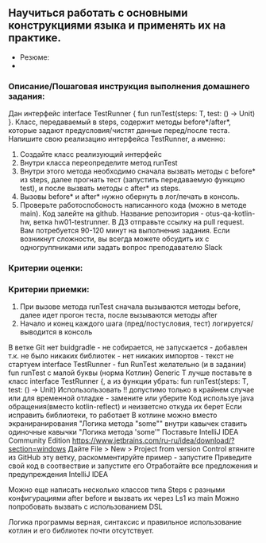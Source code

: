 ## Научиться работать с основными конструкциями языка и применять их на практике.
* Резюме:
* 




### Описание/Пошаговая инструкция выполнения домашнего задания:
Дан интерфейс interface TestRunner { fun  runTest(steps: T, test: () -> Unit) }. Класс, передаваемый в steps,
содержит методы before*/after*, которые задают предусловия/чистят данные перед/после теста.
Напишите свою реализацию интерфейса TestRunner, а именно:

1. Создайте класс реализующий интерфейс
2. Внутри класса переопределите метод runTest
3. Внутри этого метода необходимо сначала вызвать методы с before* из steps,
   далее прогнать тест (запустить передаваемую функцию test), и после вызвать методы с after* из steps.
4. Вызовы before* и after* нужно обернуть в лог/печать в консоль.
5. Проверьте работоспобоность написанного кода (можно в методе main).
   Код залейте на github. Название репозитория - otus-qa-kotlin-hw, ветка hw01-testrunner.
   В ДЗ отправьте ссылку на pull request.
   Вам потребуется 90-120 минут на выполнения задания.
   Если возникнут сложности, вы всегда можете обсудить их с одногруппниками или задать вопрос преподавателю Slack

### Критерии оценки:
### Критерии приемки:

1. При вызове метода runTest сначала вызываются методы before, далее идет прогон теста, после вызываются методы after
2. Начало и конец каждого шага (пред/постусловия, тест) логируется/выводится в консоль

В ветке Git нет buidgradle - не собирается, не запускается - добавлен
т.к. не было никаких библиотек - нет никаких импортов - текст не стартуем
interface TestRunner - fun <T> RunTest желательно (и в задании) fun runTest с малой буквы (норма Котлин) 
Generic T лучше поставьте в класс interface TestRunner<T> {, а из функции убрать: fun runTest(steps: T, test: () -> Unit)
Использользовать !! допустимо только в крайнем случае или для временной отладке - замените или уберите
Код используе java обращения(вместо kotlin-reflect) и неизветсно откуда их берет
Если исправить библиотеки, то работает
В котлине можно вместо экраниранирования "Логика метода \"some\"" внутри кавычек ставить одиночные кавычки "Логика метода 'some'"
Поставьте IntelliJ IDEA Community Edition https://www.jetbrains.com/ru-ru/idea/download/?section=windows 
Дайте File > New > Project from version Control  втяните из GitHub  эту ветку, раскомментируйте пример - запустите
Приведите свой код в соотвествие и запустите его
Отработайте все предложения и предупреждения  IntelliJ IDEA

Можно еще написать несколько классов типа Steps с разными конфигурациями after before и вызвать их через Ls1 из main
Можно попробовать вызвать с использованием DSL

Логика программы верная, синтаксис и правильное использование котлин и его библиотек почти отсутствует.




